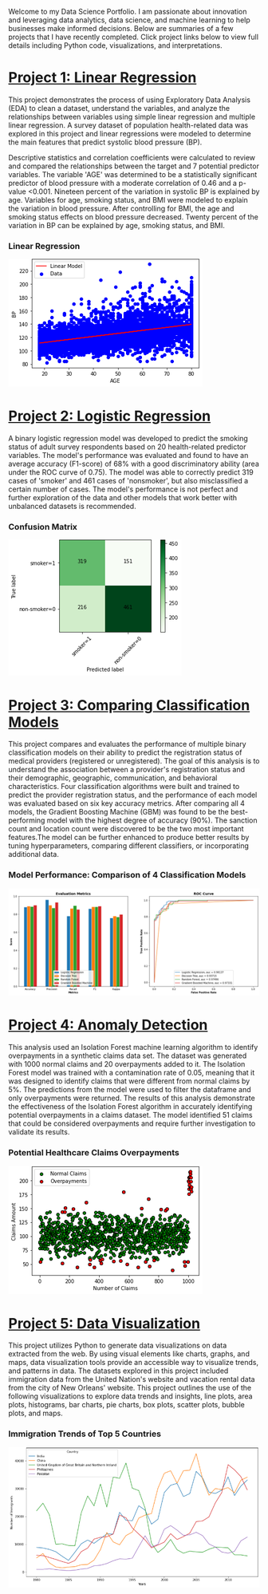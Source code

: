 Welcome to my Data Science Portfolio. I am passionate about innovation and leveraging data analytics, data science, and machine learning to help businesses make informed decisions. Below are summaries of a few projects that I have recently completed. Click project links below to view full details including Python code, visualizations, and interpretations.

# [Project 1: Linear Regression](https://github.com/dandersonghub/EDA_Linear_Regression/blob/main/EDA_Linear_Regression.ipynb)
This project demonstrates the process of using Exploratory Data Analysis (EDA) to clean a dataset, understand the variables, and analyze the relationships between variables using simple linear regression and multiple linear regression. A survey dataset of population health-related data was explored in this project and linear regressions were modeled to determine the main features that predict systolic blood pressure (BP).

Descriptive statistics and correlation coefficients were calculated to review and compared the relationships between the target and 7 potential predictor variables. The variable 'AGE' was determined to be a statistically significant predictor of blood pressure with a moderate correlation of 0.46 and a p-value <0.001. Nineteen percent of the variation in systolic BP is explained by age. Variables for age, smoking status, and BMI were modeled to explain the variation in blood pressure. After controlling for BMI, the age and smoking status effects on blood pressure decreased. Twenty percent of the variation in BP can be explained by age, smoking status, and BMI.

### Linear Regression
![](/images/SLR_.png)




# [Project 2: Logistic Regression](https://github.com/dandersonghub/Logistic_Regression/blob/main/Logistic_Regression.ipynb)
A binary logistic regression model was developed to predict the smoking status of adult survey respondents based on 20 health-related predictor variables. The model's performance was evaluated and found to have an average accuracy (F1-score) of 68% with a good discriminatory ability (area under the ROC curve of 0.75). The model was able to correctly predict 319 cases of 'smoker' and 461 cases of 'nonsmoker', but also misclassified a certain number of cases. The model's performance is not perfect and further exploration of the data and other models that work better with unbalanced datasets is recommended.

### Confusion Matrix
![](/images/conf.png)




# [Project 3: Comparing Classification Models](https://github.com/dandersonghub/Comparing-Classification-Models/blob/main/DA_Case_Study.ipynb)
This project compares and evaluates the performance of multiple binary classification models on their ability to predict the registration status of medical providers (registered or unregistered). The goal of this analysis is to understand the association between a provider's registration status and their demographic, geographic, communication, and behavioral characteristics. Four classification algorithms were built and trained to predict the provider registration status, and the performance of each model was evaluated based on six key accuracy metrics. After comparing all 4 models, the Gradient Boosting Machine (GBM) was found to be the best-performing model with the highest degree of accuracy (90%). The sanction count and location count were discovered to be the two most important features.The model can be further enhanced to produce better results by tuning hyperparameters, comparing different classifiers, or incorporating additional data.

### Model Performance: Comparison of 4 Classification Models
![](/images/class_compare1.png)



# [Project 4: Anomaly Detection](https://github.com/dandersonghub/Anomaly-Detection/blob/main/Anomaly-Detection.ipynb)
This analysis used an Isolation Forest machine learning algorithm to identify overpayments in a synthetic claims data set. The dataset was generated with 1000 normal claims and 20 overpayments added to it. The Isolation Forest model was trained with a contamination rate of 0.05, meaning that it was designed to identify claims that were different from normal claims by 5%. The predictions from the model were used to filter the dataframe and only overpayments were returned. The results of this analysis demonstrate the effectiveness of the Isolation Forest algorithm in accurately identifying potential overpayments in a claims dataset. The model identified 51 claims that could be considered overpayments and require further investigation to validate its results.

### Potential Healthcare Claims Overpayments
![](/images/overpayments.png)



# [Project 5: Data Visualization](https://colab.research.google.com/github/dandersonghub/Data-Visualization/blob/main/Data_Visualization.ipynb)
This project utilizes Python to generate data visualizations on data extracted from the web. By using visual elements like charts, graphs, and maps, data visualization tools provide an accessible way to visualize trends, and patterns in data. The datasets explored in this project included immigration data from the United Nation's website and vacation rental data from the city of New Orleans' website. This project outlines the use of the following visualizations to explore data trends and insights, line plots, area plots, histograms, bar charts, pie charts, box plots, scatter plots, bubble plots, and maps. 

### Immigration Trends of Top 5 Countries
![](/images/Line_Plot2.png)




